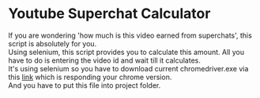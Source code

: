 # Youtube Superchat Calculator  
  
If you are wondering 'how much is this video earned from superchats', this script is absolutely for you.  
Using selenium, this script provides you to calculate this amount. All you have to do is entering the video id and wait till it calculates.  
It's using selenium so you have to download current chromedriver.exe via this [link](https://chromedriver.chromium.org/) which is responding your chrome version.  
And you have to put this file into project folder.